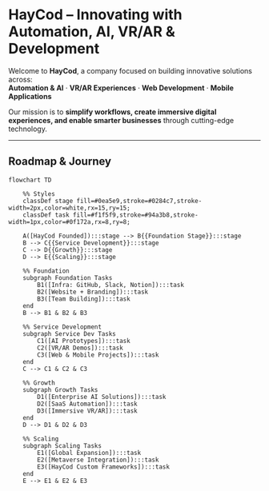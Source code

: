 # HayCod – Innovating with Automation, AI, VR/AR & Development  

Welcome to **HayCod**, a company focused on building innovative solutions across:  
**Automation & AI** · **VR/AR Experiences** · **Web Development** · **Mobile Applications**  

Our mission is to **simplify workflows, create immersive digital experiences, and enable smarter businesses** through cutting-edge technology.  

---

## Roadmap & Journey  

```mermaid
flowchart TD

    %% Styles
    classDef stage fill=#0ea5e9,stroke=#0284c7,stroke-width=2px,color=white,rx=15,ry=15;
    classDef task fill=#f1f5f9,stroke=#94a3b8,stroke-width=1px,color=#0f172a,rx=8,ry=8;

    A([HayCod Founded]):::stage --> B{{Foundation Stage}}:::stage
    B --> C{{Service Development}}:::stage
    C --> D{{Growth}}:::stage
    D --> E{{Scaling}}:::stage

    %% Foundation
    subgraph Foundation Tasks
        B1([Infra: GitHub, Slack, Notion]):::task
        B2([Website + Branding]):::task
        B3([Team Building]):::task
    end
    B --> B1 & B2 & B3

    %% Service Development
    subgraph Service Dev Tasks
        C1([AI Prototypes]):::task
        C2([VR/AR Demos]):::task
        C3([Web & Mobile Projects]):::task
    end
    C --> C1 & C2 & C3

    %% Growth
    subgraph Growth Tasks
        D1([Enterprise AI Solutions]):::task
        D2([SaaS Automation]):::task
        D3([Immersive VR/AR]):::task
    end
    D --> D1 & D2 & D3

    %% Scaling
    subgraph Scaling Tasks
        E1([Global Expansion]):::task
        E2([Metaverse Integration]):::task
        E3([HayCod Custom Frameworks]):::task
    end
    E --> E1 & E2 & E3
